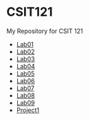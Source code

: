 # CSIT121
My Repository for CSIT 121
<ul>
  <li> <a href="https://devingwagner.github.io/CSIT121/lab01/">Lab01</a></li>
  <li> <a href="https://devingwagner.github.io/CSIT121/lab02/">Lab02</a></li>
  <li> <a href="https://devingwagner.github.io/CSIT121/lab03/">Lab03</a></li>
  <li> <a href="https://devingwagner.github.io/CSIT121/lab04/">Lab04</a></li>
  <li> <a href="https://devingwagner.github.io/CSIT121/lab05/">Lab05</a></li>
  <li> <a href="https://devingwagner.github.io/CSIT121/lab06/">Lab06</a></li>
  <li> <a href="https://devingwagner.github.io/CSIT121/lab07/">Lab07</a></li>
  <li> <a href="https://devingwagner.github.io/CSIT121/lab08/">Lab08</a></li>
  <li> <a href="https://devingwagner.github.io/CSIT121/lab09/">Lab09</a></li>
  <li> <a href="https://devingwagner.github.io/CSIT121/project1/">Project1</a></li>
</ul>
